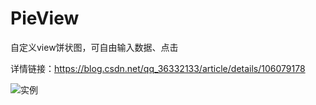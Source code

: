 # PieView
自定义view饼状图，可自由输入数据、点击


详情链接：https://blog.csdn.net/qq_36332133/article/details/106079178

![实例](https://img-blog.csdnimg.cn/20200512162702147.jpg?x-oss-process=image/watermark,type_ZmFuZ3poZW5naGVpdGk,shadow_10,text_aHR0cHM6Ly9ibG9nLmNzZG4ubmV0L3FxXzM2MzMyMTMz,size_16,color_FFFFFF,t_70)
